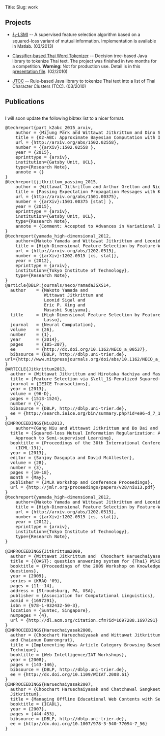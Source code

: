 Title: 
Slug: work


## Projects

* [$\ell_1$-LSMI](l1lsmi.html) -- A supervised feature selection algorithm based on a squared-loss variant of mutual information. 
Implementation is available in Matlab. (03/2013)

* [Classifier-based Thai Word Tokenizer](https://github.com/wittawatj/ctwt) --  Decision tree-based Java library to tokenize Thai text. The project was finished in two months for a competition. **Warning**: Not for production use. Detail is in this [presentation file](files/wordseg_dt.pdf). (02/2010)

* [JTCC](http://code.google.com/p/jtcc/) -- Rule-based Java library to tokenize Thai text into a list of Thai Character Clusters (TCC). (03/2010)

## Publications
<!--https://github.com/vkaravir/bib-publication-list-->
<div id=pubDiv>
<table id="pubTable" class="display"></table>
<!--<p style="font-size: 0.8em; color: gray">-->
<!--This table is generated by [this Javascript package](https://github.com/vkaravir/bib-publication-list).-->
<!--</p>-->
</div>
<!--<pre id="bibtex" style="display:none;">-->

I will soon update the following bibtex list to a nicer format.

<pre id="bibtex" >
@techreport{part_k2abc_2015_arxiv,
	author = {Mijung Park and Wittawat Jitkrittum and Dino Sejdinovic},
	title = {K2-ABC: Approximate Bayesian Computation with Infinite Dimensional Summary Statistics via Kernel Embeddings},
	url = {http://arxiv.org/abs/1502.02558},
    number = {{arXiv}:1502.02558 },
	year = {2015},
	eprinttype = {arxiv},
    institution={Gatsby Unit, UCL},
    type={Research Note},
	annote = {}
}
@techreport{jitkrittum_passing_2015,
	author = {Wittawat Jitkrittum and Arthur Gretton and Nicolas Heess },
	title = {Passing Expectation Propagation Messages with Kernel Methods},
	url = {http://arxiv.org/abs/1501.00375},
	number = {{arXiv}:1501.00375 [stat] },
	year = {2015},
	eprinttype = {arxiv},
    institution={Gatsby Unit, UCL},
    type={Research Note},
	annote = {Comment: Accepted to Advances in Variational Inference, {NIPS} 2014 Workshop}
}
@techreport{yamada_high-dimensional_2012,
    author={Makoto Yamada and Wittawat Jitkrittum and Leonid Sigal and Eric P. Xing and Masashi Sugiyama},
	title = {High-Dimensional Feature Selection by Feature-Wise Non-Linear Lasso},
	url = {http://arxiv.org/abs/1202.0515},
	number = {{arXiv}:1202.0515 [cs, stat]},
	year = {2012},
	eprinttype = {arxiv},
    institution={Tokyo Institute of Technology},
    type={Research Note},
}
@article{DBLP:journals/neco/YamadaJSXS14,
  author    = {Makoto Yamada and
               Wittawat Jitkrittum and
               Leonid Sigal and
               Eric P. Xing and
               Masashi Sugiyama},
  title     = {High-Dimensional Feature Selection by Feature-Wise Kernelized
               Lasso},
  journal   = {Neural Computation},
  volume    = {26},
  number    = {1},
  year      = {2014},
  pages     = {185-207},
  ee        = {http://dx.doi.org/10.1162/NECO_a_00537},
  bibsource = {DBLP, http://dblp.uni-trier.de},
url={http://www.mitpressjournals.org/doi/abs/10.1162/NECO_a_00537#.U9O7Idtsylg}
}
@ARTICLE{Jitkrittum2013,
  author = {Wittawat Jitkrittum and Hirotaka Hachiya and Masashi Sugiyama},
  title = {Feature Selection via $\ell_1$-Penalized Squared-Loss Mutual Information},
  journal = {IEICE Transactions},
  year = {2013},
  volume = {96-D},
  pages = {1513-1524},
  number = {7},
  bibsource = {DBLP, http://dblp.uni-trier.de},
  ee = {http://search.ieice.org/bin/summary.php?id=e96-d_7_1513}
}
@INPROCEEDINGS{Niu2013,
    author={Gang Niu and Wittawat Jitkrittum and Bo Dai and Hirotaka Hachiya and Masashi Sugiyama},
  title = {Squared-loss Mutual Information Regularization: A Novel Information-theoretic
	Approach to Semi-supervised Learning},
  booktitle = {Proceedings of the 30th International Conference on Machine Learning
	(ICML-13)},
  year = {2013},
  editor = {Sanjoy Dasgupta and David McAllester},
  volume = {28},
  number = {3},
  pages = {10-18},
  month = {May},
  publisher = {JMLR Workshop and Conference Proceedings},
  url = {http://jmlr.org/proceedings/papers/v28/niu13.pdf}
}
@techreport{yamada_high-dimensional_2012,
    author={Makoto Yamada and Wittawat Jitkrittum and Leonid Sigal and Eric P. Xing and Masashi Sugiyama},
	title = {High-Dimensional Feature Selection by Feature-Wise Non-Linear Lasso},
	url = {http://arxiv.org/abs/1202.0515},
	number = {{arXiv}:1202.0515 [cs, stat]},
	year = {2012},
	eprinttype = {arxiv},
    institution={Tokyo Institute of Technology},
    type={Research Note},
}

@INPROCEEDINGS{Jitkrittum2009,
  author = {Wittawat Jitkrittum and  Choochart Haruechaiyasak and Thanaruk Theeramunkong },
  title = {{QAST}: question answering system for {Thai} Wikipedia},
  booktitle = {Proceedings of the 2009 Workshop on Knowledge and Reasoning for Answering
  Questions},
  year = {2009},
  series = {KRAQ '09},
  pages = {11--14},
  address = {Stroudsburg, PA, USA},
  publisher = {Association for Computational Linguistics},
  acmid = {1697291},
  isbn = {978-1-932432-50-3},
  location = {Suntec, Singapore},
  numpages = {4},
  url = {http://dl.acm.org/citation.cfm?id=1697288.1697291}
}
@INPROCEEDINGS{Haruechaiyasak2008,
  author = {Choochart Haruechaiyasak and Wittawat Jitkrittum and Chatchawal Sangkeettrakarn
  and Chaianun Damrongrat},
  title = {Implementing News Article Category Browsing Based on Text Categorization
  Technique},
  booktitle = {Web Intelligence/IAT Workshops},
  year = {2008},
  pages = {143-146},
  bibsource = {DBLP, http://dblp.uni-trier.de},
  ee = {http://dx.doi.org/10.1109/WIIAT.2008.61}
}
@INPROCEEDINGS{Haruechaiyasak2007,
  author = {Choochart Haruechaiyasak and Chatchawal Sangkeettrakarn and Wittawat
  Jitkrittum},
  title = {Managing Offline Educational Web Contents with Search Engine Tools},
  booktitle = {ICADL},
  year = {2007},
  pages = {444-453},
  bibsource = {DBLP, http://dblp.uni-trier.de},
  ee = {http://dx.doi.org/10.1007/978-3-540-77094-7_56}
}
</pre>
<!--<style>@import url('/css/bib-publication-list.css');</style>-->
<!--<script src="/js/bib-list-min.js"></script>-->


<!--<link rel="stylesheet" type="text/css" href="/css/bib-publication-list.css"/>-->
<!--<script src="/js/jquery.dataTables.min.js"></script>-->
<!--<script src="/js/bib-list.js"></script>-->
<!--<script src="/js/bib-publication-list.js"></script>-->
<!--<script type="text/javascript">-->
 <!--var init = function() {-->
   <!--bibtexify("#bibtex", "pubTable", {});-->
<!--//bibtexify("files/publications.bib", "pubTable", {});-->
 <!--};-->
 <!--if (window.addEventListener) {-->
   <!--window.addEventListener('load', init, false);-->
 <!--} else if (window.attachEvent) {-->
   <!--window.attachEvent('onload', init);-->
 <!--}-->
<!--</script>-->

